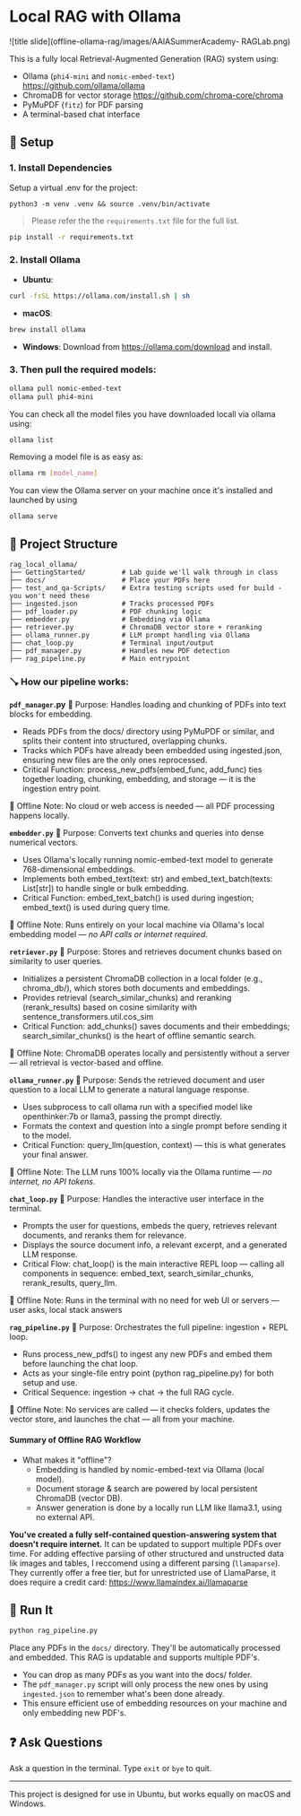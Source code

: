 # Local RAG with Ollama

![title slide](offline-ollama-rag/images/AAIASummerAcademy- RAGLab.png)


This is a fully local Retrieval-Augmented Generation (RAG) system using:

- Ollama (`phi4-mini` and `nomic-embed-text`) https://github.com/ollama/ollama
- ChromaDB for vector storage https://github.com/chroma-core/chroma
- PyMuPDF (`fitz`) for PDF parsing
- A terminal-based chat interface

## 🔧 Setup

### 1. Install Dependencies

Setup a virtual .env for the project: 

```
python3 -m venv .venv && source .venv/bin/activate
```

> Please refer the the `requirements.txt` file for the full list.
```bash
pip install -r requirements.txt
```

### 2. Install Ollama

- **Ubuntu**:
```bash
curl -fsSL https://ollama.com/install.sh | sh
```

- **macOS**:
```bash
brew install ollama
```
- **Windows**:
Download from https://ollama.com/download and install.

### 3. Then pull the required models:

```bash
ollama pull nomic-embed-text
ollama pull phi4-mini
```

You can check all the model files you have downloaded locall via ollama using: 
```bash
ollama list
```
Removing a model file is as easy as: 
```bash
ollama rm [model_name]
```
You can view the Ollama server on your machine once it's installed and launched by using
```
ollama serve
```

## 📂 Project Structure

```
rag_local_ollama/
├── GettingStarted/         # Lab guide we'll walk through in class
├── docs/                   # Place your PDFs here
├── test_and_qa-Scripts/    # Extra testing scripts used for build - you won't need these
├── ingested.json           # Tracks processed PDFs
├── pdf_loader.py           # PDF chunking logic
├── embedder.py             # Embedding via Ollama
├── retriever.py            # ChromaDB vector store + reranking
├── ollama_runner.py        # LLM prompt handling via Ollama
├── chat_loop.py            # Terminal input/output
├── pdf_manager.py          # Handles new PDF detection
├── rag_pipeline.py         # Main entrypoint
```

### 🪠 How our pipeline works:

**`pdf_manager`.py**
🔹 Purpose: Handles loading and chunking of PDFs into text blocks for embedding.

- Reads PDFs from the docs/ directory using PyMuPDF or similar, and splits their content into structured, overlapping chunks.
- Tracks which PDFs have already been embedded using ingested.json, ensuring new files are the only ones reprocessed.
- Critical Function: process_new_pdfs(embed_func, add_func) ties together loading, chunking, embedding, and storage — it is the ingestion entry point.

📍 Offline Note: No cloud or web access is needed — all PDF processing happens locally.

**`embedder.py`**
🔹 Purpose: Converts text chunks and queries into dense numerical vectors.

- Uses Ollama's locally running nomic-embed-text model to generate 768-dimensional embeddings.
- Implements both embed_text(text: str) and embed_text_batch(texts: List[str]) to handle single or bulk embedding.
- Critical Function: embed_text_batch() is used during ingestion; embed_text() is used during query time.

📍 Offline Note: Runs entirely on your local machine via Ollama's local embedding model — _no API calls or internet required_.

**`retriever.py`**
🔹 Purpose: Stores and retrieves document chunks based on similarity to user queries.

- Initializes a persistent ChromaDB collection in a local folder (e.g., chroma_db/), which stores both documents and embeddings.
- Provides retrieval (search_similar_chunks) and reranking (rerank_results) based on cosine similarity with sentence_transformers.util.cos_sim
- Critical Function: add_chunks() saves documents and their embeddings; search_similar_chunks() is the heart of offline semantic search.

📍 Offline Note: ChromaDB operates locally and persistently without a server — all retrieval is vector-based and offline.

**`ollama_runner.py`**
🔹 Purpose: Sends the retrieved document and user question to a local LLM to generate a natural language response.

- Uses subprocess to call ollama run with a specified model like openthinker:7b or llama3, passing the prompt directly.
- Formats the context and question into a single prompt before sending it to the model.
- Critical Function: query_llm(question, context) — this is what generates your final answer.

📍 Offline Note: The LLM runs 100% locally via the Ollama runtime — _no internet, no API tokens_.

**`chat_loop.py`**
🔹 Purpose: Handles the interactive user interface in the terminal.

- Prompts the user for questions, embeds the query, retrieves relevant documents, and reranks them for relevance.
- Displays the source document info, a relevant excerpt, and a generated LLM response.
- Critical Flow: chat_loop() is the main interactive REPL loop — calling all components in sequence: embed_text, search_similar_chunks, rerank_results, query_llm.

📍 Offline Note: Runs in the terminal with no need for web UI or servers — user asks, local stack answers

**`rag_pipeline.py`**
🔹 Purpose: Orchestrates the full pipeline: ingestion + REPL loop.

- Runs process_new_pdfs() to ingest any new PDFs and embed them before launching the chat loop.
- Acts as your single-file entry point (python rag_pipeline.py) for both setup and use.
- Critical Sequence: ingestion -> chat → the full RAG cycle.

📍 Offline Note: No services are called — it checks folders, updates the vector store, and launches the chat — all from your machine.


#### Summary of Offline RAG Workflow
- What makes it "offline"?
    - Embedding is handled by nomic-embed-text via Ollama (local model).
    - Document storage & search are powered by local persistent ChromaDB (vector DB).
    - Answer generation is done by a locally run LLM like llama3.1, using no external API.

**You've created a fully self-contained question-answering system that doesn't require internet.** It can be
updated to support multiple PDFs over time. For adding effective parsiing of other structured and unstructed
data lik images and tables, I reccomend using a different parsing (`llamaparse`). They currently offer a free tier, 
but for unrestricted use of LlamaParse, it does require a credit card: https://www.llamaindex.ai/llamaparse

## 🚀 Run It

```bash
python rag_pipeline.py
```

Place any PDFs in the `docs/` directory. They'll be automatically processed and embedded.
This RAG is updatable and supports multiple PDF's. 
- You can drop as many PDFs as you want into the docs/ folder.
- The `pdf_manager.py` script will only process the new ones by using `ingested.json` to remember what's been done already.
- This ensure efficient use of embedding resources on your machine and only embedding new PDF's.

## ❓ Ask Questions

Ask a question in the terminal. Type `exit` or `bye` to quit.

---

This project is designed for use in Ubuntu, but works equally on macOS and Windows.
